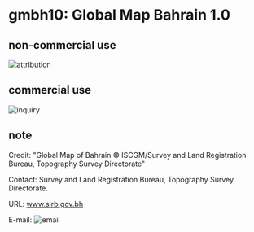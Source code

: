 # gmbh10: Global Map Bahrain 1.0
## non-commercial use
![attribution](https://globalmaps.github.io/globalmaps/attribution.png)
## commercial use
![inquiry](https://globalmaps.github.io/globalmaps/inquiry.png)

## note
Credit: "Global Map of Bahrain © ISCGM/Survey and Land Registration Bureau, Topography Survey Directorate"

Contact: Survey and Land Registration Bureau, Topography Survey Directorate.

URL: www.slrb.gov.bh

E-mail: ![email](https://www.iscgm.org/gmd/images/email/bahrain.png)


